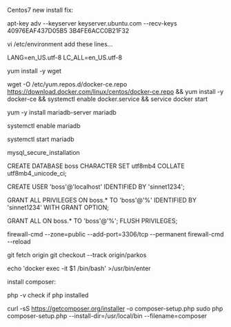 Centos7 new install fix:






apt-key adv --keyserver keyserver.ubuntu.com --recv-keys   40976EAF437D05B5   3B4FE6ACC0B21F32



vi /etc/environment
add these lines...

LANG=en_US.utf-8
LC_ALL=en_US.utf-8


yum install -y wget 

wget -O /etc/yum.repos.d/docker-ce.repo https://download.docker.com/linux/centos/docker-ce.repo && yum install -y docker-ce && systemctl enable docker.service && service docker start



yum -y install mariadb-server mariadb

systemctl enable mariadb

systemctl start   mariadb

mysql_secure_installation



CREATE DATABASE  boss    CHARACTER SET utf8mb4 COLLATE utf8mb4_unicode_ci;

CREATE USER 'boss'@'localhost' IDENTIFIED BY 'sinnet1234';

GRANT ALL PRIVILEGES ON boss.* TO 'boss'@'%' IDENTIFIED BY 'sinnet1234' WITH GRANT OPTION;

GRANT ALL ON boss.* TO 'boss'@'%';
FLUSH PRIVILEGES;




firewall-cmd --zone=public --add-port=3306/tcp --permanent
firewall-cmd --reload



git fetch origin
git checkout --track origin/parkos



echo 'docker exec -it  $1  /bin/bash'  >/usr/bin/enter 



install composer:

   php -v  check if php installed
   
   curl -sS https://getcomposer.org/installer -o composer-setup.php
   sudo php composer-setup.php --install-dir=/usr/local/bin --filename=composer
